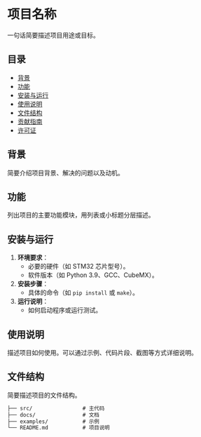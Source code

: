 # 项目名称
一句话简要描述项目用途或目标。

## 目录
- [背景](#背景)
- [功能](#功能)
- [安装与运行](#安装与运行)
- [使用说明](#使用说明)
- [文件结构](#文件结构)
- [贡献指南](#贡献指南)
- [许可证](#许可证)

## 背景
简要介绍项目背景、解决的问题以及动机。

## 功能
列出项目的主要功能模块，用列表或小标题分层描述。

## 安装与运行
1. **环境要求**：
    - 必要的硬件（如 STM32 芯片型号）。
    - 软件版本（如 Python 3.9、GCC、CubeMX）。
2. **安装步骤**：
    - 具体的命令（如 `pip install` 或 `make`）。
3. **运行说明**：
    - 如何启动程序或运行测试。

## 使用说明
描述项目如何使用。可以通过示例、代码片段、截图等方式详细说明。

## 文件结构
简要描述项目的文件结构。
```markdown
├── src/                # 主代码
├── docs/               # 文档
├── examples/           # 示例
└── README.md           # 项目说明
